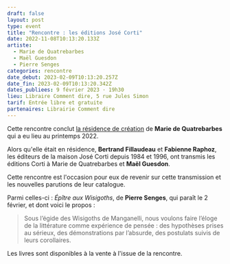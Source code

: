 ```yaml
---
draft: false
layout: post
type: event
title: "Rencontre : les éditions José Corti"
date: 2022-11-08T10:13:20.133Z
artiste:
  - Marie de Quatrebarbes
  - Maël Guesdon
  - Pierre Senges
categories: rencontre
date_debut: 2023-02-09T10:13:20.257Z
date_fin: 2023-02-09T10:13:20.342Z
dates_publiees: 9 février 2023 · 19h30
lieu: Libraire Comment dire, 5 rue Jules Simon
tarif: Entrée libre et gratuite
partenaires: Librairie Comment dire
---
```

Cette rencontre conclut [la résidence de création](https://maiporennes.fr/residence/2022/06/28/printemps22.html) de **Marie de Quatrebarbes** qui a eu lieu au printemps 2022.

Alors qu'elle était en résidence, **Bertrand Fillaudeau** et **Fabienne Raphoz**, les éditeurs de la maison José Corti depuis 1984 et 1996, ont transmis les éditions Corti à Marie de Quatrebarbes et **Maël Guesdon**.

Cette rencontre est l'occasion pour eux de revenir sur cette transmission et les nouvelles parutions de leur catalogue.

Parmi celles-ci : *Épître aux Wisigoths*, de **Pierre Senges**, qui paraît le 2 février, et dont voici le propos : 

> Sous l’égide des Wisigoths de Manganelli, nous voulons faire l’éloge de la littérature comme expérience de pensée : des hypothèses prises au sérieux, des démonstrations par l’absurde, des postulats suivis de leurs corollaires.  

Les livres sont disponibles à la vente à l'issue de la rencontre.